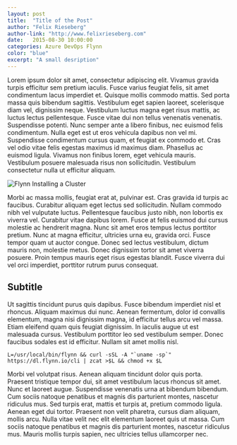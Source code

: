 ```yaml
---
layout: post
title:  "Title of the Post"
author: "Felix Rieseberg"
author-link: "http://www.felixrieseberg.com"
date:   2015-08-30 10:00:00
categories: Azure DevOps Flynn
color: "blue"
excerpt: "A small desription"
---
```


Lorem ipsum dolor sit amet, consectetur adipiscing elit. Vivamus gravida turpis efficitur sem pretium iaculis. Fusce varius feugiat felis, sit amet condimentum lacus imperdiet et. Quisque mollis commodo mattis. Sed porta massa quis bibendum sagittis. Vestibulum eget sapien laoreet, scelerisque diam vel, dignissim neque. Vestibulum luctus magna eget risus mattis, ac luctus lectus pellentesque. Fusce vitae dui non tellus venenatis venenatis. Suspendisse potenti. Nunc semper ante a libero finibus, nec euismod felis condimentum. Nulla eget est ut eros vehicula dapibus non vel mi. Suspendisse condimentum cursus quam, et feugiat ex commodo et. Cras vel odio vitae felis egestas maximus id maximus diam. Phasellus ac euismod ligula. Vivamus non finibus lorem, eget vehicula mauris. Vestibulum posuere malesuada risus non sollicitudin. Vestibulum consectetur nulla ut efficitur aliquam.

![Flynn Installing a Cluster]({{site.baseurl}}/images/2015-08-25-flynn-azure-cluster/flynn2.png)

Morbi ac massa mollis, feugiat erat at, pulvinar est. Cras gravida id turpis ac faucibus. Curabitur aliquam eget lectus sed sollicitudin. Nullam commodo nibh vel vulputate luctus. Pellentesque faucibus justo nibh, non lobortis ex viverra vel. Curabitur vitae dapibus lorem. Fusce at felis euismod dui cursus molestie ac hendrerit magna. Nunc sit amet eros tempus lectus porttitor pretium. Nunc at magna efficitur, ultricies urna eu, gravida orci. Fusce tempor quam ut auctor congue. Donec sed lectus vestibulum, dictum mauris non, molestie metus. Donec dignissim tortor sit amet viverra posuere. Proin tempus mauris eget risus egestas blandit. Fusce viverra dui vel orci imperdiet, porttitor rutrum purus consequat.

## Subtitle
Ut sagittis tincidunt purus quis dapibus. Fusce bibendum imperdiet nisl et rhoncus. Aliquam maximus dui nunc. Aenean fermentum, dolor id convallis elementum, magna nisi dignissim magna, id efficitur tellus arcu vel massa. Etiam eleifend quam quis feugiat dignissim. In iaculis augue ut est malesuada cursus. Vestibulum porttitor leo sed vestibulum semper. Donec faucibus sodales est id efficitur. Nullam sit amet mollis nisl.

```
L=/usr/local/bin/flynn && curl -sSL -A "`uname -sp`" https://dl.flynn.io/cli | zcat >$L && chmod +x $L
```

Morbi vel volutpat risus. Aenean aliquam tincidunt dolor quis porta. Praesent tristique tempor dui, sit amet vestibulum lacus rhoncus sit amet. Nunc et laoreet augue. Suspendisse venenatis urna at bibendum bibendum. Cum sociis natoque penatibus et magnis dis parturient montes, nascetur ridiculus mus. Sed turpis erat, mattis et turpis at, pretium commodo ligula. Aenean eget dui tortor. Praesent non velit pharetra, cursus diam aliquam, mollis arcu. Nulla vitae velit nec elit elementum laoreet quis ut massa. Cum sociis natoque penatibus et magnis dis parturient montes, nascetur ridiculus mus. Mauris mollis turpis sapien, nec ultricies tellus ullamcorper nec.